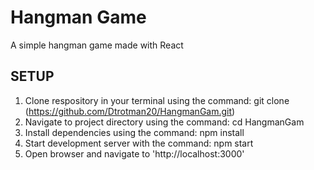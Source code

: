 # Hangman Game
 A simple hangman game made with React

## SETUP
1. Clone respository in your terminal using the command: git clone (https://github.com/Dtrotman20/HangmanGam.git)
2. Navigate to project directory using the command: cd HangmanGam
3. Install dependencies using the command: npm install
4. Start development server with the command: npm start
5. Open browser and navigate to 'http://localhost:3000'

